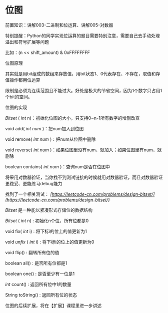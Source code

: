 # 位图

前置知识：讲解003-二进制和位运算、讲解005-对数器

特别提醒：Python的同学实现位运算的题目需要特别注意，需要自己去手动处理溢出和符号扩展等问题

比如：(n << shift_amount) & 0xFFFFFFFF

位图原理

其实就是用bit组成的数组来存放值，用bit状态1、0代表存在、不存在，取值和存值操作都用位运算

限制是必须为连续范围且不能过大。好处是极大的节省空间，因为1个数字只占用1个bit的空间。

位图的实现

_Bitset_ ( _int_  n)：初始化位图的大小，只支持0~n-1所有数字的增删改查

void add( _int_   _num_ )：把num加入到位图

void remove( _int_   _num_ )：把num从位图中删除

void reverse( _int_   _num_ )：如果位图里没有num，就加入；如果位图里有num，就删除

boolean contains( _int_   _num_ )：查询num是否在位图中

将采用对数器验证，当你找不到测试链接的时候就用对数器验证，而且对数器验证更稳妥、更能练习debug能力

找到了一个相关测试： _[https://leetcode-cn.com/problems/design-bitset/](https://leetcode-cn.com/problems/design-bitset/)_

_Bitset_ 是一种能以紧凑形式存储位的数据结构

_Bitset_ ( _int_  n) : 初始化n个位，所有位都是0

void fix( _int_  i) : 将下标i的位上的值更新为1

void  _unfix_ ( _int_  i) : 将下标i的位上的值更新为0

void flip() : 翻转所有位的值

boolean all() : 是否所有位都是1

boolean one() : 是否至少有一位是1

_int_  count() : 返回所有位中1的数量

String toString() : 返回所有位的状态

位图的后续扩展，将在【扩展】课程里进一步讲述

